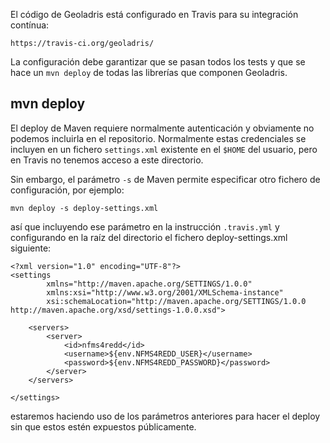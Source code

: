 El código de Geoladris está configurado en Travis para su integración contínua:

	https://travis-ci.org/geoladris/

La configuración debe garantizar que se pasan todos los tests y que se hace un `mvn deploy` de todas las librerías que componen Geoladris.

## mvn deploy

El deploy de Maven requiere normalmente autenticación y obviamente no podemos incluirla en el repositorio. Normalmente estas credenciales se incluyen en un fichero `settings.xml` existente en el `$HOME` del usuario, pero en Travis no tenemos acceso a este directorio.

Sin embargo, el parámetro `-s` de Maven permite especificar otro fichero de configuración, por ejemplo:

	mvn deploy -s deploy-settings.xml  
 
así que incluyendo ese parámetro en la instrucción `.travis.yml` y configurando en la raíz del directorio el fichero deploy-settings.xml siguiente:

	<?xml version="1.0" encoding="UTF-8"?>
	<settings 
	        xmlns="http://maven.apache.org/SETTINGS/1.0.0"
	        xmlns:xsi="http://www.w3.org/2001/XMLSchema-instance"
	        xsi:schemaLocation="http://maven.apache.org/SETTINGS/1.0.0 http://maven.apache.org/xsd/settings-1.0.0.xsd">
	         
	    <servers>
	        <server>
	            <id>nfms4redd</id>
	            <username>${env.NFMS4REDD_USER}</username>
	            <password>${env.NFMS4REDD_PASSWORD}</password>
	        </server>
	    </servers>
	     
	</settings>

estaremos haciendo uso de los parámetros anteriores para hacer el deploy sin que estos estén expuestos públicamente.
